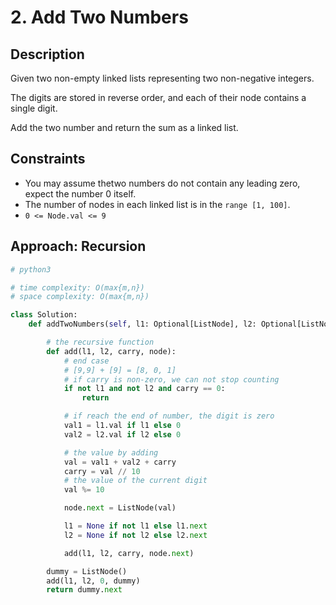 # 2. Add Two Numbers

## Description

Given two non-empty linked lists representing two non-negative integers.

The digits are stored in reverse order, and each of their node contains a single digit.

Add the two number and return the sum as a linked list.

## Constraints

- You may assume thetwo numbers do not contain any leading zero, expect the number 0 itself.
- The number of nodes in each linked list is in the `range [1, 100]`.
- `0 <= Node.val <= 9`

## Approach: Recursion

```python
# python3

# time complexity: O(max{m,n})
# space complexity: O(max{m,n})

class Solution:
    def addTwoNumbers(self, l1: Optional[ListNode], l2: Optional[ListNode]) -> Optional[ListNode]:

        # the recursive function
        def add(l1, l2, carry, node):
            # end case
            # [9,9] + [9] = [8, 0, 1]
            # if carry is non-zero, we can not stop counting
            if not l1 and not l2 and carry == 0:
                return

            # if reach the end of number, the digit is zero
            val1 = l1.val if l1 else 0
            val2 = l2.val if l2 else 0

            # the value by adding
            val = val1 + val2 + carry
            carry = val // 10
            # the value of the current digit
            val %= 10

            node.next = ListNode(val)

            l1 = None if not l1 else l1.next
            l2 = None if not l2 else l2.next

            add(l1, l2, carry, node.next)

        dummy = ListNode()
        add(l1, l2, 0, dummy)
        return dummy.next
```